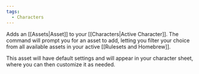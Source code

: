 ```yaml
---
tags:
  - Characters
---
```

Adds an [[Assets|Asset]] to your [[Characters|Active Character]]. The command will prompt you for an asset to add, letting you filter your choice from all available assets in your active [[Rulesets and Homebrew]].

This asset will have default settings and will appear in your character sheet, where you can then customize it as needed.